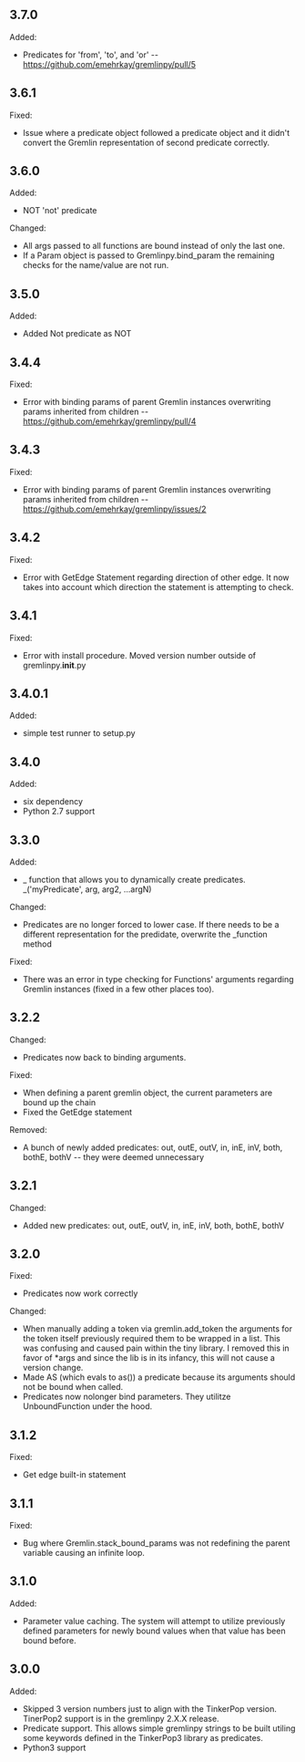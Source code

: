 ## 3.7.0

Added:
* Predicates for 'from', 'to', and 'or' -- https://github.com/emehrkay/gremlinpy/pull/5

## 3.6.1

Fixed:
* Issue where a predicate object followed a predicate object and it didn't convert the Gremlin representation of second predicate correctly.

## 3.6.0

Added:
* NOT 'not' predicate

Changed:
* All args passed to all functions are bound instead of only the last one.
* If a Param object is passed to Gremlinpy.bind_param the remaining checks for the name/value are not run.

## 3.5.0

Added:
* Added Not predicate as NOT

## 3.4.4

Fixed:
* Error with binding params of parent Gremlin instances overwriting params inherited from children -- https://github.com/emehrkay/gremlinpy/pull/4

## 3.4.3

Fixed:
* Error with binding params of parent Gremlin instances overwriting params inherited from children -- https://github.com/emehrkay/gremlinpy/issues/2

## 3.4.2

Fixed:
* Error with GetEdge Statement regarding direction of other edge. It now takes into account which direction the statement is attempting to check.

## 3.4.1

Fixed:
* Error with install procedure. Moved version number outside of gremlinpy.__init__.py

## 3.4.0.1

Added:
* simple test runner to setup.py

## 3.4.0

Added:
* six dependency
* Python 2.7 support

## 3.3.0

Added:
* _ function that allows you to dynamically create predicates. _('myPredicate', arg, arg2, ...argN)

Changed:
* Predicates are no longer forced to lower case. If there needs to be a different representation for the predidate, overwrite the _function method

Fixed:
* There was an error in type checking for Functions' arguments regarding Gremlin instances (fixed in a few other places too).

## 3.2.2

Changed:
* Predicates now back to binding arguments.

Fixed:
* When defining a parent gremlin object, the current parameters are bound up the chain
* Fixed the GetEdge statement

Removed:
* A bunch of newly added predicates: out, outE, outV, in, inE, inV, both, bothE, bothV -- they were deemed unnecessary

## 3.2.1

Changed:
* Added new predicates: out, outE, outV, in, inE, inV, both, bothE, bothV

## 3.2.0

Fixed:
* Predicates now work correctly

Changed:
* When manually adding a token via gremlin.add_token the arguments for the token itself previously required them to be wrapped in a list. This was confusing and caused pain within the tiny library. I removed this in favor of *args and since the lib is in its infancy, this will not cause a version change.
* Made AS (which evals to as()) a predicate because its arguments should not be bound when called.
* Predicates now nolonger bind parameters. They utilitze UnboundFunction under the hood.

## 3.1.2

Fixed:
* Get edge built-in statement

## 3.1.1

Fixed:
* Bug where Gremlin.stack\_bound_params was not redefining the parent variable causing an infinite loop. 

## 3.1.0

Added:
* Parameter value caching. The system will attempt to utilize previously defined parameters for newly bound values when that value has been bound before.

## 3.0.0

Added:
* Skipped 3 version numbers just to align with the TinkerPop version. TinerPop2 support is in the gremlinpy 2.X.X release.
* Predicate support. This allows simple gremlinpy strings to be built utiling some keywords defined in the TinkerPop3 library as predicates.
* Python3 support
